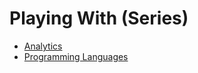 # Playing With (Series)

- [Analytics](/analytics/README.md)
- [Programming Languages](/programming-languages/README.md)
